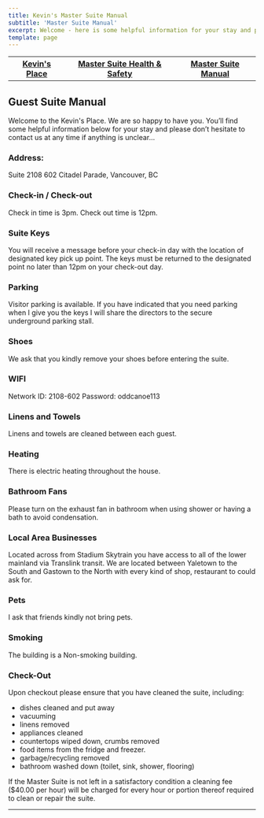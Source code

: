 ```yaml
---
title: Kevin's Master Suite Manual
subtitle: 'Master Suite Manual'
excerpt: Welcome - here is some helpful information for your stay and please don’t hesitate to contact us at any time if anything is unclear.
template: page
---
```

<table>
  <thead>
    <tr>
      <th><a href="https://www.theengine.com/citadel/">Kevin's Place</a></th>
      <th><a href="https://www.theengine.com/MasterSuiteHealth/">Master Suite Health & Safety</a></th>
      <th><a href="https://www.theengine.com/MasterSuiteManual/">Master Suite Manual</a></th>
    </tr>
  </thead>
  <tbody>
    <tr>
    </tr>
  </tbody>
</table>

## Guest Suite Manual

Welcome to the Kevin's Place. We are so happy to have you. You’ll find some helpful information below for your stay and please don’t hesitate to contact us at any time if anything is unclear…

### Address:
   Suite 2108
   602 Citadel Parade,
   Vancouver, BC

### Check-in / Check-out
   Check in time is 3pm.
   Check out time is 12pm.

### Suite Keys
You will receive a message before your check-in day with the location of designated key pick up point. The keys must be returned to the designated point no later than 12pm on your check-out day.

### Parking
Visitor parking is available. If you have indicated that you need parking when I give you the keys I will share the directors to the secure underground parking stall.

### Shoes
We ask that you kindly remove your shoes before entering the suite.

### WIFI
Network ID: 2108-602
Password: oddcanoe113

### Linens and Towels
Linens and towels are cleaned between each guest.

### Heating
There is electric heating throughout the house.

### Bathroom Fans
Please turn on the exhaust fan in bathroom when using shower or having a bath to avoid condensation.

### Local Area Businesses
Located across from Stadium Skytrain you have access to all of the lower mainland via Translink transit. We are located between Yaletown to the South and Gastown to the North with every kind of shop, restaurant to could ask for.

### Pets
I ask that friends kindly not bring pets.

### Smoking
The building is a Non-smoking building.

### Check-Out
Upon checkout please ensure that you have cleaned the suite, including:
* dishes cleaned and put away
* vacuuming
* linens removed
* appliances cleaned
* countertops wiped down, crumbs removed
* food items from the fridge and freezer.
* garbage/recycling removed
* bathroom washed down (toilet, sink, shower, flooring)

If the Master Suite is not left in a satisfactory condition a cleaning fee ($40.00 per hour) will be charged for every hour or portion thereof required to clean or repair the suite.

---
